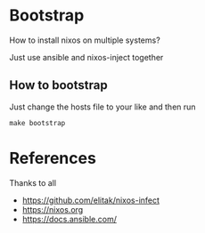 # Bootstrap

How to install nixos on multiple systems?

Just use ansible and nixos-inject together

## How to bootstrap

Just change the hosts file to your like and then run
```command
make bootstrap
```


# References

Thanks to all

- https://github.com/elitak/nixos-infect
- https://nixos.org
- https://docs.ansible.com/
